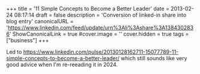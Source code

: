 +++
title = '11 Simple Concepts to Become a Better Leader'
date = 2013-02-24 08:17:14
draft = false
description = 'Conversion of linked-in share into blog entry'
canonicalURL = 'https://www.linkedin.com/feed/update/urn%3Ali%3Ashare%3A1384302836'
ShowCanonicalLink = true
#cover.image = ''
cover.hidden = true
tags = ["business"]
+++

Led to https://www.linkedin.com/pulse/20130128162711-15077789-11-simple-concepts-to-become-a-better-leader/
which still sounds like very good advice when I'm re-reeading it in 2024.
